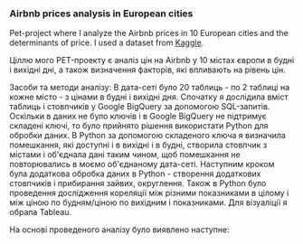 ### Airbnb prices analysis in European cities  

Pet-project where I analyze the Airbnb prices in 10 European cities and the determinants of price. I used a dataset from [Kaggle](https://www.kaggle.com/datasets/thedevastator/airbnb-prices-in-european-cities/data).  

Ціллю мого PET-проекту є аналіз цін на Airbnb у 10 містах європи в будні і вихідні дні, а також визначення факторів, які впливають на рівень цін.  

Засоби та методи  аналізу: В дата-сеті було 20 таблиць - по 2 таблиці на кожне місто - з цінами в будні і вихідні дня. Спочатку я дослідила вміст таблиць і стовпчиків у  Google BigQuery за допомогою SQL-запитів. Оскільки в даних не було ключів і в Google BigQuery не підтримує складені ключі, то було прийнято рішення використати Python для обробки даних. В Python за допомогою складеного ключа я визначила помешкання, які доступні і в вихідні і в будні, створила стовпчик з містами і об'єднала дані таким чином, щоб помешкання не повторювались в моємо об'єднаному дата-сеті. Наступним кроком була додаткова обробка даних в Python - створення додаткових стовпчиків і прибирання зайвих, округлення. Також в Python було проведення дослідження кореляції між різними показниками в цілому і між ціною по будням/ціною по вихідним і показниками. Для візуаліції я обрала Tableau. 

На основі проведеного аналізу було виявлено наступне:  

